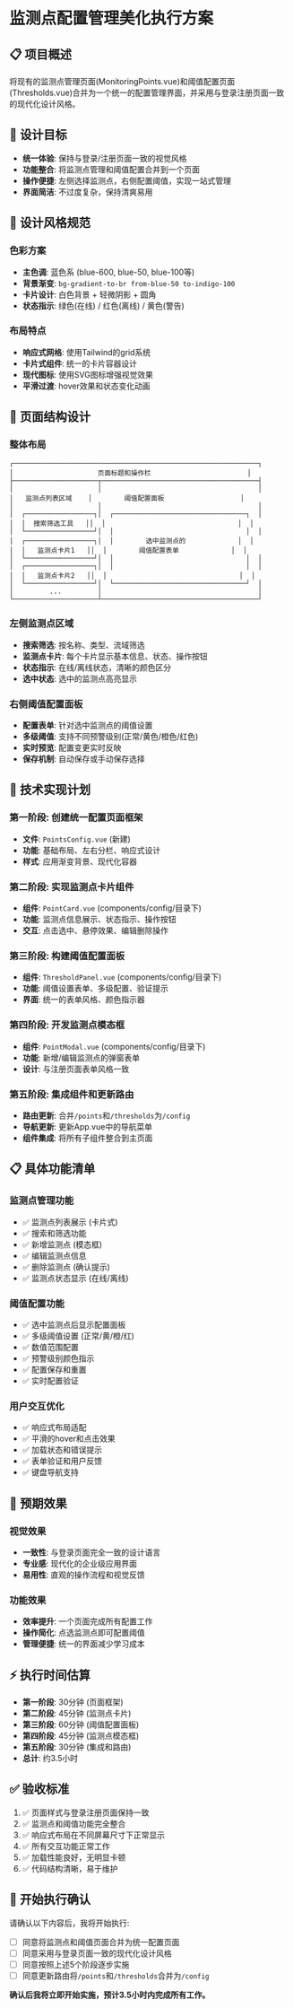 # 监测点配置管理美化执行方案

## 📋 项目概述
将现有的监测点管理页面(MonitoringPoints.vue)和阈值配置页面(Thresholds.vue)合并为一个统一的配置管理界面，并采用与登录注册页面一致的现代化设计风格。

## 🎯 设计目标
- **统一体验**: 保持与登录/注册页面一致的视觉风格
- **功能整合**: 将监测点管理和阈值配置合并到一个页面
- **操作便捷**: 左侧选择监测点，右侧配置阈值，实现一站式管理
- **界面简洁**: 不过度复杂，保持清爽易用

## 🎨 设计风格规范
### 色彩方案
- **主色调**: 蓝色系 (blue-600, blue-50, blue-100等)
- **背景渐变**: `bg-gradient-to-br from-blue-50 to-indigo-100`
- **卡片设计**: 白色背景 + 轻微阴影 + 圆角
- **状态指示**: 绿色(在线) / 红色(离线) / 黄色(警告)

### 布局特点
- **响应式网格**: 使用Tailwind的grid系统
- **卡片式组件**: 统一的卡片容器设计
- **现代图标**: 使用SVG图标增强视觉效果
- **平滑过渡**: hover效果和状态变化动画

## 📐 页面结构设计

### 整体布局
```
┌─────────────────────────────────────────────────────────────┐
│                     页面标题和操作栏                        │
├─────────────────────┬───────────────────────────────────────┤
│                     │                                       │
│   监测点列表区域    │        阈值配置面板                   │
│                     │                                       │
│  ┌─────────────────┐│  ┌─────────────────────────────────┐  │
│  │  搜索筛选工具   ││  │                                 │  │
│  └─────────────────┘│  │                                 │  │
│  ┌─────────────────┐│  │        选中监测点的             │  │
│  │   监测点卡片1   ││  │        阈值配置表单             │  │
│  └─────────────────┘│  │                                 │  │
│  ┌─────────────────┐│  │                                 │  │
│  │   监测点卡片2   ││  │                                 │  │
│  └─────────────────┘│  └─────────────────────────────────┘  │
│         ...         │                                       │
└─────────────────────┴───────────────────────────────────────┘
```

### 左侧监测点区域
- **搜索筛选**: 按名称、类型、流域筛选
- **监测点卡片**: 每个卡片显示基本信息、状态、操作按钮
- **状态指示**: 在线/离线状态，清晰的颜色区分
- **选中状态**: 选中的监测点高亮显示

### 右侧阈值配置面板  
- **配置表单**: 针对选中监测点的阈值设置
- **多级阈值**: 支持不同预警级别(正常/黄色/橙色/红色)
- **实时预览**: 配置变更实时反映
- **保存机制**: 自动保存或手动保存选择

## 🔧 技术实现计划

### 第一阶段: 创建统一配置页面框架
- **文件**: `PointsConfig.vue` (新建)
- **功能**: 基础布局、左右分栏、响应式设计
- **样式**: 应用渐变背景、现代化容器

### 第二阶段: 实现监测点卡片组件
- **组件**: `PointCard.vue` (components/config/目录下)
- **功能**: 监测点信息展示、状态指示、操作按钮
- **交互**: 点击选中、悬停效果、编辑删除操作

### 第三阶段: 构建阈值配置面板
- **组件**: `ThresholdPanel.vue` (components/config/目录下)  
- **功能**: 阈值设置表单、多级配置、验证提示
- **界面**: 统一的表单风格、颜色指示器

### 第四阶段: 开发监测点模态框
- **组件**: `PointModal.vue` (components/config/目录下)
- **功能**: 新增/编辑监测点的弹窗表单
- **设计**: 与注册页面表单风格一致

### 第五阶段: 集成组件和更新路由
- **路由更新**: 合并`/points`和`/thresholds`为`/config`
- **导航更新**: 更新App.vue中的导航菜单
- **组件集成**: 将所有子组件整合到主页面

## 📋 具体功能清单

### 监测点管理功能
- ✅ 监测点列表展示 (卡片式)
- ✅ 搜索和筛选功能
- ✅ 新增监测点 (模态框)
- ✅ 编辑监测点信息
- ✅ 删除监测点 (确认提示)
- ✅ 监测点状态显示 (在线/离线)

### 阈值配置功能  
- ✅ 选中监测点后显示配置面板
- ✅ 多级阈值设置 (正常/黄/橙/红)
- ✅ 数值范围配置
- ✅ 预警级别颜色指示
- ✅ 配置保存和重置
- ✅ 实时配置验证

### 用户交互优化
- ✅ 响应式布局适配
- ✅ 平滑的hover和点击效果  
- ✅ 加载状态和错误提示
- ✅ 表单验证和用户反馈
- ✅ 键盘导航支持

## 🎯 预期效果

### 视觉效果
- **一致性**: 与登录页面完全一致的设计语言
- **专业感**: 现代化的企业级应用界面
- **易用性**: 直观的操作流程和视觉反馈

### 功能效果  
- **效率提升**: 一个页面完成所有配置工作
- **操作简化**: 点选监测点即可配置阈值
- **管理便捷**: 统一的界面减少学习成本

## ⚡ 执行时间估算
- **第一阶段**: 30分钟 (页面框架)
- **第二阶段**: 45分钟 (监测点卡片)  
- **第三阶段**: 60分钟 (阈值配置面板)
- **第四阶段**: 45分钟 (监测点模态框)
- **第五阶段**: 30分钟 (集成和路由)
- **总计**: 约3.5小时

## ✅ 验收标准
1. ✅ 页面样式与登录注册页面保持一致
2. ✅ 监测点和阈值功能完全整合
3. ✅ 响应式布局在不同屏幕尺寸下正常显示
4. ✅ 所有交互功能正常工作
5. ✅ 加载性能良好，无明显卡顿
6. ✅ 代码结构清晰，易于维护

## 🚀 开始执行确认

请确认以下内容后，我将开始执行:
- [ ] 同意将监测点和阈值页面合并为统一配置页面
- [ ] 同意采用与登录页面一致的现代化设计风格  
- [ ] 同意按照上述5个阶段逐步实施
- [ ] 同意更新路由将`/points`和`/thresholds`合并为`/config`

**确认后我将立即开始实施，预计3.5小时内完成所有工作。**